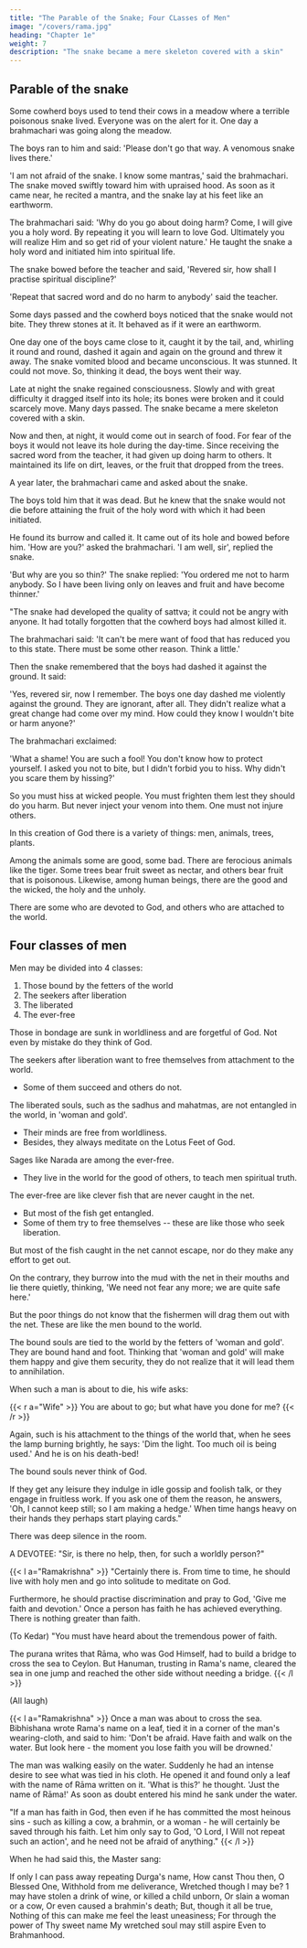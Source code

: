 ```yaml
---
title: "The Parable of the Snake; Four CLasses of Men"
image: "/covers/rama.jpg"
heading: "Chapter 1e"
weight: 7
description: "The snake became a mere skeleton covered with a skin"
---
```




## Parable of the snake

Some cowherd boys used to tend their cows in a meadow where a terrible poisonous snake lived. Everyone was on the alert for it. One day a brahmachari was going along the meadow. 

The boys ran to him and said: 'Please don't go that way. A venomous snake lives there.' 

'I am not afraid of the snake. I know some mantras,' said the brahmachari. The snake moved swiftly toward him with upraised hood. As soon as it came near, he recited a mantra, and the snake lay at his feet like an earthworm. 

The brahmachari said: 'Why do you go about doing harm? Come, I will give you a holy word. By repeating it you will learn to love God. Ultimately you will realize Him and so get rid of your violent nature.' He taught the snake a holy word and initiated him into spiritual life. 

The snake bowed before the teacher and said, 'Revered sir, how shall I practise spiritual discipline?' 

'Repeat that sacred word and do no harm to anybody' said the teacher. 
<!-- As he was about to depart, the brahmachari said, 'I shall see you again.' -->

Some days passed and the cowherd boys noticed that the snake would not bite. They threw stones at it. It behaved as if it were an earthworm. 

One day one of the boys came close to it, caught it by the tail, and, whirling it round and round, dashed it again and again on the ground and threw it away. The snake vomited blood and became unconscious. It was stunned. It could not move. So, thinking it dead, the boys went their way.

Late at night the snake regained consciousness. Slowly and with great difficulty it dragged itself into its hole; its bones were broken and it could scarcely move. Many days passed. The snake became a mere skeleton covered with a skin. 

Now and then, at night, it would come out in search of food. For fear of the boys it would not leave its
hole during the day-time. Since receiving the sacred word from the teacher, it had given up doing harm to others. It maintained its life on dirt, leaves, or the fruit that dropped from the trees.

A year later, the brahmachari came and asked about the snake.

The boys told him that it was dead. But he knew that the snake would not die before attaining the fruit of the holy word with which it had been initiated. 

He found its burrow and called it. It came out of its hole and bowed before him. 'How are you?' asked the brahmachari. 'I am well, sir', replied the snake. 

'But why are you so thin?' The snake replied: 'You ordered me not to harm anybody. So I have been living only on leaves and fruit and have become thinner.'

"The snake had developed the quality of sattva; it could not be angry with anyone. It had totally forgotten that the cowherd boys had almost killed it.

The brahmachari said: 'It can't be mere want of food that has reduced you to this state. There must be some other reason. Think a little.' 

Then the snake remembered that the boys had dashed it against the ground. It said: 

'Yes, revered sir, now I remember. The boys one day dashed me violently against the ground. They are ignorant, after all. They didn't realize what a great change had come over my mind. How could they know I wouldn't bite or harm anyone?' 

The brahmachari exclaimed:

'What a shame! You are such a fool! You don't know how to protect yourself. I asked you not to bite, but I didn't forbid you to hiss. Why didn't you scare them by hissing?'



So you must hiss at wicked people. You must frighten them lest they should do you harm. But never inject your venom into them. One must not injure others.

In this creation of God there is a variety of things: men, animals, trees, plants. 

Among the animals some are good, some bad. There are ferocious animals like the tiger. Some trees bear fruit sweet as nectar, and others bear fruit that is poisonous. Likewise, among human beings, there are the good and the wicked, the holy and the unholy.

There are some who are devoted to God, and others who are attached to the world.


## Four classes of men

Men may be divided into 4 classes:

1. Those bound by the fetters of the world
2. The seekers after liberation
3. The liberated
4. The ever-free


Those in bondage are sunk in worldliness and are forgetful of God. Not even by mistake do they think of God.

The seekers after liberation want to free themselves from attachment to the world.
- Some of them succeed and others do not.

The liberated souls, such as the sadhus and mahatmas, are not entangled in the world, in 'woman and gold'. 
- Their minds are free from worldliness. 
- Besides, they always meditate on the Lotus Feet of God.

Sages like Narada are among the ever-free.
- They live in the world for the good of others, to teach men spiritual truth.

The ever-free are like clever fish that are never caught in the net.
- But most of the fish get entangled.
- Some of them try to free themselves -- these are like those who seek liberation. 

But most of the fish caught in the net cannot escape, nor do they make any effort to get out. 

On the contrary, they burrow into the mud with the net in their mouths and lie there quietly, thinking, 'We need not fear any more; we are quite safe here.' 

But the poor things do not know that the fishermen will drag them out with the net. These are like the men bound to the world.

The bound souls are tied to the world by the fetters of 'woman and gold'. They are bound hand and foot. Thinking that 'woman and gold' will make them happy and give
them security, they do not realize that it will lead them to annihilation. 

When such a man is about to die, his wife asks: 

{{< r a="Wife" >}}
You are about to go; but what have you done for me?
{{< /r >}}

Again, such is his attachment to the things of the world that, when he sees the lamp burning brightly, he says: 'Dim the light. Too much oil is being used.' And he is on his death-bed!

The bound souls never think of God. 

If they get any leisure they indulge in idle gossip and foolish talk, or they engage in fruitless work. If you ask one of them the reason, he answers, 'Oh, I cannot keep still; so I am making a hedge.' When time hangs heavy on their hands they perhaps start playing cards."

There was deep silence in the room.


A DEVOTEE: "Sir, is there no help, then, for such a worldly person?"

{{< l a="Ramakrishna" >}}
"Certainly there is. From time to time, he should live with holy men and go into solitude to meditate on God. 

Furthermore, he should practise discrimination and pray to God, 'Give me faith and devotion.' Once a person has faith he has achieved everything. There is nothing greater than faith. 

(To Kedar) "You must have heard about the tremendous power of faith. 

The purana writes that Rāma, who was God Himself, had to build a bridge to cross the sea to Ceylon. But Hanuman, trusting in Rama's name, cleared the sea in one jump and reached the other side without needing a bridge.
{{< /l >}}

(All laugh)


{{< l a="Ramakrishna" >}}
Once a man was about to cross the sea. Bibhishana wrote Rama's name on a leaf, tied it in a corner of the man's wearing-cloth, and said to him: 'Don't be afraid. Have faith
and walk on the water. But look here - the moment you lose faith you will be drowned.'

The man was walking easily on the water. Suddenly he had an intense desire to see what was tied in his cloth. He opened it and found only a leaf with the name of Rāma
written on it. 'What is this?' he thought. 'Just the name of Rāma!' As soon as doubt entered his mind he sank under the water.

"If a man has faith in God, then even if he has committed the most heinous sins - such as killing a cow, a brahmin, or a woman - he will certainly be saved through his
faith. Let him only say to God, 'O Lord, I Will not repeat such an action', and he need not be afraid of anything."
{{< /l >}}

When he had said this, the Master sang:

If only I can pass away repeating Durga's name, 
How canst Thou then, O Blessed One,
Withhold from me deliverance,
Wretched though I may be?
1 may have stolen a drink of wine, or killed a child unborn,
Or slain a woman or a cow,
Or even caused a brahmin's death;
But, though it all be true,
Nothing of this can make me feel the least uneasiness;
For through the power of Thy sweet name
My wretched soul may still aspire
Even to Brahmanhood.
